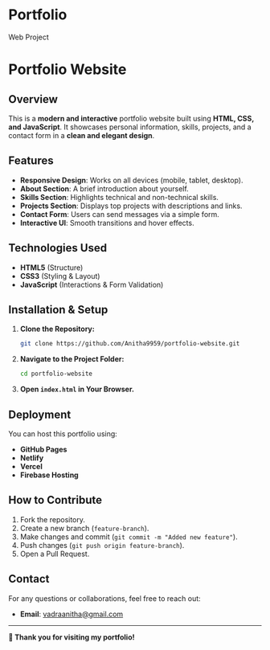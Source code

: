 # Portfolio
Web Project
# Portfolio Website

## Overview
This is a **modern and interactive** portfolio website built using **HTML, CSS, and JavaScript**. It showcases personal information, skills, projects, and a contact form in a **clean and elegant design**.

## Features
- **Responsive Design**: Works on all devices (mobile, tablet, desktop).
- **About Section**: A brief introduction about yourself.
- **Skills Section**: Highlights technical and non-technical skills.
- **Projects Section**: Displays top projects with descriptions and links.
- **Contact Form**: Users can send messages via a simple form.
- **Interactive UI**: Smooth transitions and hover effects.

## Technologies Used
- **HTML5** (Structure)
- **CSS3** (Styling & Layout)
- **JavaScript** (Interactions & Form Validation)

## Installation & Setup
1. **Clone the Repository:**
   ```sh
   git clone https://github.com/Anitha9959/portfolio-website.git
   ```
2. **Navigate to the Project Folder:**
   ```sh
   cd portfolio-website
   ```
3. **Open `index.html` in Your Browser.**

## Deployment
You can host this portfolio using:
- **GitHub Pages**
- **Netlify**
- **Vercel**
- **Firebase Hosting**

## How to Contribute
1. Fork the repository.
2. Create a new branch (`feature-branch`).
3. Make changes and commit (`git commit -m "Added new feature"`).
4. Push changes (`git push origin feature-branch`).
5. Open a Pull Request.

## Contact
For any questions or collaborations, feel free to reach out:
- **Email**: vadraanitha@gmail.com


---
**🚀 Thank you for visiting my portfolio!**

